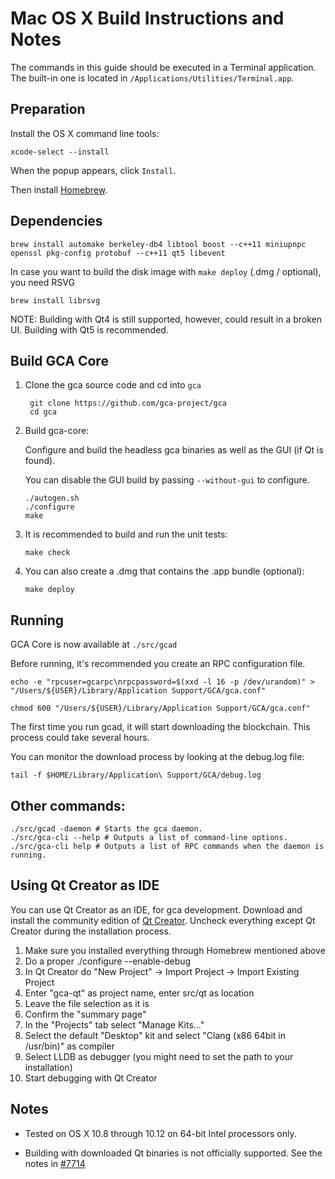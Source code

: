 Mac OS X Build Instructions and Notes
====================================
The commands in this guide should be executed in a Terminal application.
The built-in one is located in `/Applications/Utilities/Terminal.app`.

Preparation
-----------
Install the OS X command line tools:

`xcode-select --install`

When the popup appears, click `Install`.

Then install [Homebrew](http://brew.sh).

Dependencies
----------------------

    brew install automake berkeley-db4 libtool boost --c++11 miniupnpc openssl pkg-config protobuf --c++11 qt5 libevent

In case you want to build the disk image with `make deploy` (.dmg / optional), you need RSVG

    brew install librsvg

NOTE: Building with Qt4 is still supported, however, could result in a broken UI. Building with Qt5 is recommended.

Build GCA Core
------------------------

1. Clone the gca source code and cd into `gca`

        git clone https://github.com/gca-project/gca
        cd gca

2.  Build gca-core:

    Configure and build the headless gca binaries as well as the GUI (if Qt is found).

    You can disable the GUI build by passing `--without-gui` to configure.

        ./autogen.sh
        ./configure
        make

3.  It is recommended to build and run the unit tests:

        make check

4.  You can also create a .dmg that contains the .app bundle (optional):

        make deploy

Running
-------

GCA Core is now available at `./src/gcad`

Before running, it's recommended you create an RPC configuration file.

    echo -e "rpcuser=gcarpc\nrpcpassword=$(xxd -l 16 -p /dev/urandom)" > "/Users/${USER}/Library/Application Support/GCA/gca.conf"

    chmod 600 "/Users/${USER}/Library/Application Support/GCA/gca.conf"

The first time you run gcad, it will start downloading the blockchain. This process could take several hours.

You can monitor the download process by looking at the debug.log file:

    tail -f $HOME/Library/Application\ Support/GCA/debug.log

Other commands:
-------

    ./src/gcad -daemon # Starts the gca daemon.
    ./src/gca-cli --help # Outputs a list of command-line options.
    ./src/gca-cli help # Outputs a list of RPC commands when the daemon is running.

Using Qt Creator as IDE
------------------------
You can use Qt Creator as an IDE, for gca development.
Download and install the community edition of [Qt Creator](https://www.qt.io/download/).
Uncheck everything except Qt Creator during the installation process.

1. Make sure you installed everything through Homebrew mentioned above
2. Do a proper ./configure --enable-debug
3. In Qt Creator do "New Project" -> Import Project -> Import Existing Project
4. Enter "gca-qt" as project name, enter src/qt as location
5. Leave the file selection as it is
6. Confirm the "summary page"
7. In the "Projects" tab select "Manage Kits..."
8. Select the default "Desktop" kit and select "Clang (x86 64bit in /usr/bin)" as compiler
9. Select LLDB as debugger (you might need to set the path to your installation)
10. Start debugging with Qt Creator

Notes
-----

* Tested on OS X 10.8 through 10.12 on 64-bit Intel processors only.

* Building with downloaded Qt binaries is not officially supported. See the notes in [#7714](https://github.com/bitcoin/bitcoin/issues/7714)
